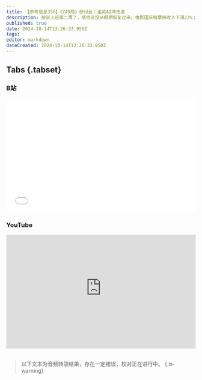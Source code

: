 ```yaml
---
title: 【参考信息356】《749局》研讨会；诺奖AI冲击波
description: 按说上班第二周了，感觉还没从假期恢复过来。电影国庆档票房收入下滑23%；总观影人次下滑20%，是2019年以来倒数第二差，打着科幻名头的《749局》被吐槽，然而中国电影评论学会和中国电影基金会为《749局》办了专家研讨会。科幻照进现实，今年诺奖物理学奖和化学奖都颁给AI相关研究，让传统派学者大受震撼，而率先拥抱AI的学者则拍手称快。复活节岛悲剧原因有各种推测，最新研究挑战了一些以前接受度较高的假设。
published: true
date: 2024-10-14T13:26:33.950Z
tags: 
editor: markdown
dateCreated: 2024-10-14T13:26:33.950Z
---
```


## Tabs {.tabset}
### B站
<div style="position: relative; padding: 30% 45%;">
<iframe style="position: absolute; width: 100%; height: 100%; left: 0; top: 0;" src="//player.bilibili.com/player.html?&bvid=BV1ozmjYTER1&page=1&as_wide=1&high_quality=1&danmaku=1&autoplay=0" scrolling="no" border="0" frameborder="no" framespacing="0" allowfullscreen="true"></iframe>
</div>

### YouTube
<div style="position: relative; padding: 30% 45%;">
<iframe style="position: absolute; top: 0; left: 0; width: 100%; height: 100%;" src="https://www.youtube-nocookie.com/embed/YouTubeVID" title="YouTube video player" frameborder="0" allow="accelerometer; autoplay; clipboard-write; encrypted-media; gyroscope; picture-in-picture" allowfullscreen></iframe>
</div>

## 

> 以下文本为音频转录结果，存在一定错误，校对正在进行中。
{.is-warning}


